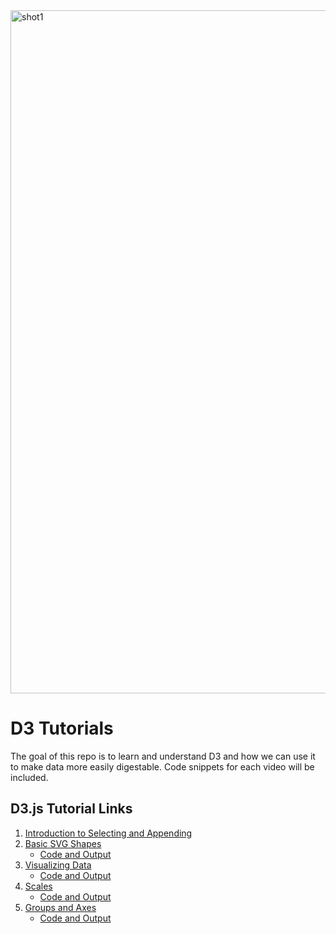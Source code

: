 <img width="1093" alt="shot1" src="https://user-images.githubusercontent.com/13631369/33451973-84e99932-d5c5-11e7-9be2-c71eef8912a7.png">

# D3 Tutorials
The goal of this repo is to learn and understand D3 and how we can use it to make data more easily digestable.
Code snippets for each video will be included.

## D3.js Tutorial Links
1. [Introduction to Selecting and Appending](https://www.youtube.com/watch?v=qIIKw2RFNlU&index=2&list=PL6il2r9i3BqH9PmbOf5wA5E1wOG3FT22p)
2. [Basic SVG Shapes](https://www.youtube.com/watch?v=TR39nfAW1dw&list=PL6il2r9i3BqH9PmbOf5wA5E1wOG3FT22p&index=3)
    - [Code and Output](https://github.com/Reeechi/D3_Tutorials/tree/master/VideoCodeSnippets/SVGShapes)
3. [Visualizing Data](https://www.youtube.com/watch?v=4haBbPEClP4&amp;index=4&amp;list=PL6il2r9i3BqH9PmbOf5wA5E1wOG3FT22p)
    - [Code and Output](https://github.com/Reeechi/D3_Tutorials/tree/master/VideoCodeSnippets/VisualizingData)
4. [Scales](https://www.youtube.com/watch?v=iMYkVLWc3y0&index=5&list=PL6il2r9i3BqH9PmbOf5wA5E1wOG3FT22p)
    - [Code and Output](https://github.com/Reeechi/D3_Tutorials/tree/master/VideoCodeSnippets/Scales)
5. [Groups and Axes](https://www.youtube.com/watch?v=SYuFy1j8SGs&list=PL6il2r9i3BqH9PmbOf5wA5E1wOG3FT22p&index=6)
    - [Code and Output](https://github.com/Reeechi/D3_Tutorials/tree/master/VideoCodeSnippets/GroupsandAxes)
    

